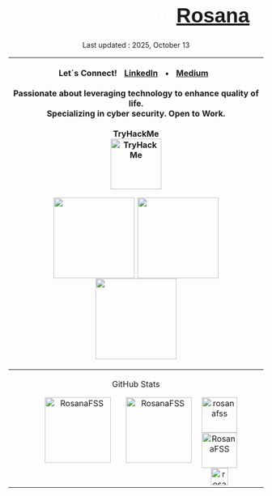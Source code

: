 <h1 align="center" style="font-family: 'Impact', sans-serif; color: white; font-size: 40px;">Hey there! 👋 I'm <a href="https://www.linkedin.com/in/rosanafssantos/"><bold>Rosana</bold></a>.</h1>
<p align="center">Last updated : 2025, October 13</p>

<div align="center">

|<p>Let´s Connect! <a href="https://www.linkedin.com/in/rosanafssantos/" style="margin: 0 10px;">LinkedIn</a> • <a href="https://medium.com/@RosanaFS" style="margin: 0 10px;">Medium</a><br><br>Passionate about leveraging technology to enhance quality of life.<br>Specializing in cyber security. Open to Work.<br><br>TryHackMe<br><img height="100px" src="https://github.com/user-attachments/assets/a64338c7-cf17-4c0a-9672-4940d767eabf" alt="TryHackMe" /></div><br><p align="center"><img height="160px" hspace="3" src="https://github.com/user-attachments/assets/6fa759e0-afc6-466d-adae-9adf46254c34"><img height="160px" hspace="3" src="https://github.com/user-attachments/assets/c6eabb53-8a2b-49c0-8f6c-0e83addf3222"><img height="160px" hspace="3" src="https://github.com/user-attachments/assets/dcfff4e5-8f1a-4a66-8bc4-a751e8c80d56"></p>|
|:--------------------------------------------------------:|
|<p>GitHub Stats</p><div style="display: flex; justify-content: center; gap: 10px;"><img height="130px" hspace="20" src="https://github-readme-streak-stats.herokuapp.com/?user=rosanafss&theme=highcontrast" alt="RosanaFSS" /><img height="130px" src="https://github-readme-stats.vercel.app/api?username=rosanafss&show_icons=true&locale=en&theme=highcontrast" alt="RosanaFSS" /><br><div><a href="https://github.com/ryo-ma/github-profile-trophy"><img height="70" src="https://github-profile-trophy.vercel.app/?username=rosanafss&theme=dracula" alt="rosanafss" /><br></a><img height="70px" src="https://github-readme-stats.vercel.app/api/top-langs?username=rosanafss&show_icons=true&locale=en&layout=compact" alt="RosanaFSS"/><br><img height="34px" src="https://komarev.com/ghpvc/?username=rosanafss&label=Profile%20views&color=0e75b6&style=flat" alt="rosanafss" /></div>|

</div>
